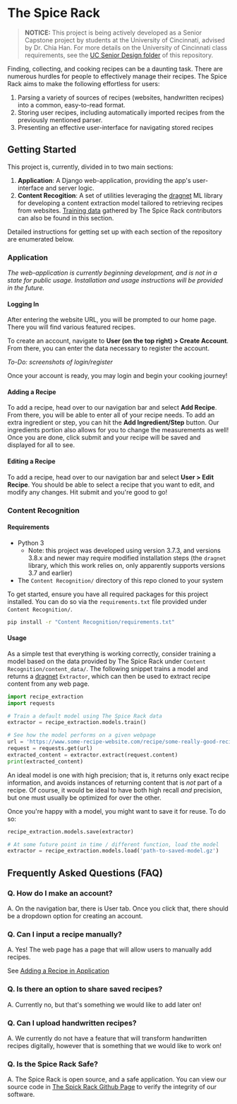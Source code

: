 # The Spice Rack

> **NOTICE:** This project is being actively developed as a Senior Capstone project by students at the University of
> Cincinnati, advised by Dr. Chia Han. For more details on the University of Cincinnati class requirements, see the
> [UC Senior Design folder](https://github.com/benhollar/TheSpiceRack/tree/master/UC%20Senior%20Design) of this
> repository.

Finding, collecting, and cooking recipes can be a daunting task. There are numerous hurdles for people to effectively
manage their recipes. The Spice Rack aims to make the following effortless for users:

1. Parsing a variety of sources of recipes (websites, handwritten recipes) into a common, easy-to-read format.
2. Storing user recipes, including automatically imported recipes from the previously mentioned parser.
3. Presenting an effective user-interface for navigating stored recipes

## Getting Started

This project is, currently, divided in to two main sections:

1. **Application**: A Django web-application, providing the app's user-interface and server logic.
2. **Content Recogition**: A set of utilities leveraging the [dragnet](https://github.com/dragnet-org/dragnet) ML
   library for developing a content extraction model tailored to retrieving recipes from websites.
   [Training data](https://github.com/benhollar/TheSpiceRack/tree/master/Code/Content%20Recognition/content_data)
   gathered by The Spice Rack contributors can also be found in this section.

Detailed instructions for getting set up with each section of the repository are enumerated below.

### Application

_The web-application is currently beginning development, and is not in a state for public usage. Installation and usage
instructions will be provided in the future._

#### Logging In

After entering the website URL, you will be prompted to our home page. There you will find various featured recipes.

To create an account, navigate to **User (on the top right) > Create Account**. From there, you can enter the data necessary to register the account.

_To-Do: screenshots of login/register_

Once your account is ready, you may login and begin your cooking journey!

#### Adding a Recipe

To add a recipe, head over to our navigation bar and select **Add Recipe**. From there, you will be able to enter all of your recipe needs. To add an extra ingredient or step, you can hit the **Add Ingredient/Step** button. Our ingredients portion also allows for you to change the measurements as well! Once you are done, click submit and your recipe will be saved and displayed for all to see.

#### Editing a Recipe

To add a recipe, head over to our navigation bar and select **User > Edit Recipe**. You should be able to select a recipe that you want to edit, and modify any changes. Hit submit and you're good to go!

### Content Recognition

#### Requirements

* Python 3
  * Note: this project was developed using version 3.7.3, and versions 3.8.x and newer may require modified installation
    steps (the `dragnet` library, which this work relies on, only apparently supports versions 3.7 and earlier)
* The `Content Recognition/` directory of this repo cloned to your system

To get started, ensure you have all required packages for this project installed. You can do so via the
`requirements.txt` file provided under `Content Recognition/`.

```bash
pip install -r "Content Recognition/requirements.txt"
```

#### Usage

As a simple test that everything is working correctly, consider training a model based on the data provided by The Spice
Rack under `Content Recognition/content_data/`. The following snippet trains a model and returns a
[dragnet](https://github.com/dragnet-org/dragnet) `Extractor`, which can then be used to extract recipe content from
any web page.

```python
import recipe_extraction
import requests

# Train a default model using The Spice Rack data
extractor = recipe_extraction.models.train()

# See how the model performs on a given webpage
url = 'https://www.some-recipe-website.com/recipe/some-really-good-recipe'
request = requests.get(url)
extracted_content = extractor.extract(request.content)
print(extracted_content)
```

An ideal model is one with high precision; that is, it returns only exact recipe information, and avoids instances of
returning content that is _not_ part of a recipe. Of course, it would be ideal to have both high recall _and_ precision,
but one must usually be optimized for over the other.

Once you're happy with a model, you might want to save it for reuse. To do so:

```python
recipe_extraction.models.save(extractor)

# At some future point in time / different function, load the model
extractor = recipe_extraction.models.load('path-to-saved-model.gz')
```
## Frequently Asked Questions (FAQ)

### Q. How do I make an account?

A. On the navigation bar, there is User tab. Once you click that, there should be a dropdown option for creating an account.

### Q. Can I input a recipe manually?

A. Yes! The web page has a page that will allow users to manually add recipes.

See [Adding a Recipe in Application](#adding-a-recipe)

### Q. Is there an option to share saved recipes?

A. Currently no, but that's something we would like to add later on!

### Q. Can I upload handwritten recipes?

A. We currently do not have a feature that will transform handwritten recipes digitally, however that is something that we would like to work on!

### Q. Is the Spice Rack Safe?

A. The Spice Rack is open source, and a safe application. You can view our source code in [The Spick Rack Github Page](https://github.com/benhollar/TheSpiceRack/tree/master/Code) to verify the integrity of our software.

